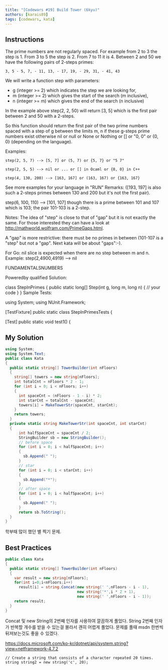 ```yaml
---
title: "[Codewars #19] Build Tower (6kyu)"
authors: [karais89]
tags: [codewars, kata]
---
```


## Instructions

The prime numbers are not regularly spaced. For example from 2 to 3 the step is 1. From 3 to 5 the step is 2. From 7 to 11 it is 4. Between 2 and 50 we have the following pairs of 2-steps primes:

```
3, 5 - 5, 7, - 11, 13, - 17, 19, - 29, 31, - 41, 43
```

We will write a function step with parameters:

- g (integer >= 2) which indicates the step we are looking for,
- m (integer >= 2) which gives the start of the search (m inclusive),
- n (integer >= m) which gives the end of the search (n inclusive)

In the example above step(2, 2, 50) will return [3, 5] which is the first pair between 2 and 50 with a 2-steps.

So this function should return the first pair of the two prime numbers spaced with a step of g between the limits m, n if these g-steps prime numbers exist otherwise nil or null or None or Nothing or [] or "0, 0" or {0, 0} (depending on the language).

Examples:
```
step(2, 5, 7) --> [5, 7] or (5, 7) or {5, 7} or "5 7"

step(2, 5, 5) --> nil or ... or [] in Ocaml or {0, 0} in C++

step(4, 130, 200) --> [163, 167] or (163, 167) or {163, 167}
```

See more examples for your language in "RUN"
Remarks:
([193, 197] is also such a 2-steps primes between 130 and 200 but it's not the first pair).

step(6, 100, 110) --> [101, 107] though there is a prime between 101 and 107 which is 103; the pair 101-103 is a 2-step.

Notes: The idea of "step" is close to that of "gap" but it is not exactly the same. For those interested they can have a look at http://mathworld.wolfram.com/PrimeGaps.html.

A "gap" is more restrictive: there must be no primes in between (101-107 is a "step" but not a "gap". Next kata will be about "gaps":-).

For Go: nil slice is expected when there are no step between m and n. Example: step(2,4900,4919) --> nil

FUNDAMENTALSNUMBERS

Poweredby qualified
Solution:

class StepInPrimes
{
    public static long[] Step(int g, long m, long n)
    {
        // your code
    }
}
Sample Tests:

using System;
using NUnit.Framework;

[TestFixture]
public static class StepInPrimesTests {

[Test]
    public static void test1() {

## My Solution

```csharp
using System;
using System.Text;
public class Kata
{
  public static string[] TowerBuilder(int nFloors)
  {
    string[] towers = new string[nFloors];
    int totalCnt = nFloors * 2 - 1;
    for (int i = 0; i < nFloors; i++)
    {
      int spaceCnt = (nFloors - 1 - i) * 2;
      int starCnt = totalCnt - spaceCnt;
      towers[i] = MakeTowerStr(spaceCnt, starCnt);
    }
    return towers;
  }
  private static string MakeTowerStr(int spaceCnt, int starCnt)
  {
      int halfSpaceCnt = spaceCnt / 2;
      StringBuilder sb = new StringBuilder();
      // before space
      for (int i = 0; i < halfSpaceCnt; i++)
      {
        sb.Append(" ");
      }
      // star
      for (int i = 0; i < starCnt; i++)
      {
        sb.Append("*");
      }
      // after space
      for (int i = 0; i < halfSpaceCnt; i++)
      {
        sb.Append(" ");
      }
      return sb.ToString();
  }
}
```

학부때 많이 했던 별 찍기 문제.

## Best Practices

```csharp
public class Kata
{
  public static string[] TowerBuilder(int nFloors)
  {
    var result = new string[nFloors];
    for(int i=0;i<nFloors;i++)
      result[i] = string.Concat(new string(' ',nFloors - i - 1),
                                new string('*',i * 2 + 1),
                                new string(' ',nFloors - i - 1));
    return result;
  }
}
```

Concat 및 new String의 2번째 인자를 사용하여 깔끔하게 풀었다.
String 2번째 인자가 반복할 개수를 받을 수 있는걸 몰라서 괜히 어렵게 풀었다.
문제를 풀때 msdn 한번씩 뒤져보는것도 좋을 수 있겠다.

https://docs.microsoft.com/ko-kr/dotnet/api/system.string?view=netframework-4.7.2


```
// Create a string that consists of a character repeated 20 times.
string string2 = new string('c', 20);
```